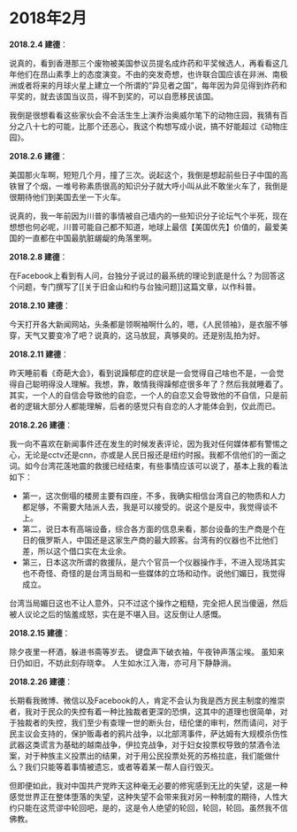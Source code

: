 # 2018年2月

**2018.2.4 建德**：

说真的，看到香港那三个废物被美国参议员提名成炸药和平奖候选人，再看看这几年他们在昂山素季上的态度演变。不由的突发奇想，也许联合国应该在非洲、南极洲或者将来的月球火星上建立一个所谓的“异见者之国”，每年因为异见得到炸药和平奖的，就去该国当议员，得不到奖的，可以自愿移民该国。

我倒是很想看看这些家伙会不会活生生上演乔治奥威尔笔下的动物庄园，我猜有百分之八十七的可能，比那个还恶心，我这个构想写成小说，搞不好能超过《动物庄园》。

**2018.2.6 建德**：

美国那火车啊，短短几个月，撞了三次。说起这个，我倒是想起前些日子中国的高铁冒了个烟，一堆号称素质很高的知识分子就大呼小叫从此不敢坐火车了，我倒是很期待他们到美国去坐一下火车。

说真的，我一年前因为川普的事情被自己墙内的一些知识分子论坛气个半死，现在想想也何必呢，川普可能自己都不知道，地球上最信【美国优先】价值的，最爱美国的一直都在中国最肮脏龌龊的角落里啊。

**2018.2.8 建德**：

在Facebook上看到有人问，台独分子说过的最系统的理论到底是什么？为回答这个问题，专门撰写了[[关于旧金山和约与台独问题]]这篇文章，以作科普。

**2018.2.10 建德**：

今天打开各大新闻网站，头条都是领啊袖啊什么的，嗯，《人民领袖》，是衣服不够穿，天气又要变冷了吧？说真的，这马放屁，真够臭的。还是别乱拍为好。

**2018.2.11 建德**：

昨天睡前看《奇葩大会》，看到说躁郁症的症状是一会觉得自己啥也不是，一会觉得自己聪明得没人理解。我想，靠，敢情我得躁郁症很多年了？然后我就睡着了。其实，一个人的自信会导致他的自恋，一个人的自恋又会导致他的不自信，只是前者的逻辑大部分人都能理解，后者的感觉只有自恋的人才能体会到，仅此而已。

**2018.2.26 建德**：

我一向不喜欢在新闻事件还在发生的时候发表评论，因为我对任何媒体都有警惕之心，无论是cctv还是cnn，亦或是人民日报还是纽约时报。我都不信他们的一面之词。如今台湾花莲地震的救援已经结束，有些事情应该可以说了，基本上我的看法如下：

* 第一，这次倒塌的楼房主要有四座，不多，我确实相信台湾自己的物质和人力都足够，不需要大陆派人去，我是可以接受的。说这个是反中，我觉得谈不上。
* 第二，说日本有高端设备，综合各方面的信息来看，那台设备的生产商是个在日的俄罗斯人，中国还是这家生产商的最大顾客。台湾有的仪器也不比他们差，所以这个借口实在太业余。
* 第三，日本这次所谓的救援队，是六个官员一个仪器操作手，不进入现场其实也不奇怪、奇怪的是台湾当局和一些媒体的立场和动作。说他们媚日，我觉得成立。

台湾当局媚日这也不让人意外，只不过这个操作之粗糙，完全把人民当傻逼，然后被人议论之后的恼羞成怒，实在是不堪入目。这反倒让人感慨。

**2018.2.15 建德**：

除夕夜里一杯酒，躲进书斋等岁去。 键盘声下破衣袖，午夜钟声落尘埃。 虽知来日仍如旧，不妨此刻存晓幸。 人生如水江入海，亦可月下静静淌。

**2018.2.26 建德**：

长期看我微博、微信以及Facebook的人，肯定不会认为我是西方民主制度的推崇者，我对于民众的失控有着一种比独裁者更深的恐惧，这其中的道理也很简单，对于独裁者的失控，我们至少有查理一世的断头台，纽伦堡的审判，然而请问，对于民主议会支持的，保护贩毒者的鸦片战争，以北部湾事件，萨达姆有大规模杀伤性武器这类谎言为基础的越南战争，伊拉克战争，对于妇女投票权导致的禁酒令法案，对于种族主义投票出的结果，对于用公民投票处死的苏格拉底，我们能做什么？我们只能等着事情被遗忘，或者等着某一帮人自行毁灭。

但即便如此，我对中国共产党昨天这种毫无必要的修宪感到无比的失望，这是一种感觉世界正在整体堕落的失望，这种失望不会带来我对另一种制度的期待，人性大约只能在这荒谬中轮回吧，是的，这是令人绝望的轮回，轮回，轮回。虽然我不信佛教。
